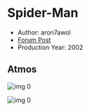 # Spider-Man

* Author: aron7awol
* [Forum Post](https://www.avsforum.com/threads/bass-eq-for-filtered-movies.2995212/post-57823780)
* Production Year: 2002

## Atmos

![img 0](https://i.imgur.com/U7KvRR8.jpg)

![img 0](https://i.imgur.com/TYijp9M.jpg)

